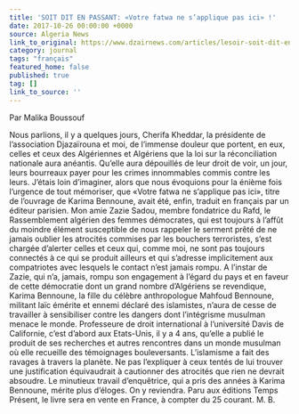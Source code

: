 ```yaml
---
title: 'SOIT DIT EN PASSANT: «Votre fatwa ne s’applique pas ici» !'
date: 2017-10-26 00:00:00 +0000
source: Algeria News
link_to_original: https://www.dzairnews.com/articles/lesoir-soit-dit-en-passant-votre-fatwa-ne-s-applique-pas-ici
category: journal
tags: "français"
featured_home: false
published: true
tag: []
link_to_source: ''
---
```

Par Malika Boussouf


Nous parlions, il y a quelques jours, Cherifa Kheddar, la présidente de
l’association Djazaïrouna et moi, de l’immense douleur que portent, en
eux, celles et ceux des Algériennes et Algériens que la loi sur la
réconciliation nationale aura anéantis. Qu’elle aura dépouillés de leur
droit de voir, un jour, leurs bourreaux payer pour les crimes
innommables commis contre les leurs. J’étais loin d’imaginer, alors que
nous évoquions pour la énième fois l’urgence de tout mémoriser, que
«Votre fatwa ne s’applique pas ici», titre de l’ouvrage de Karima
Bennoune, avait été, enfin, traduit en français par un éditeur parisien.
Mon amie Zazie Sadou, membre fondatrice du Rafd, le Rassemblement
algérien des femmes démocrates, qui est toujours à l’affût du moindre
élément susceptible de nous rappeler le serment prêté de ne jamais
oublier les atrocités commises par les bouchers terroristes, s’est
chargée d’alerter celles et ceux qui, comme moi, ne sont pas toujours
connectés à ce qui se produit ailleurs et qui s’adresse implicitement
aux compatriotes avec lesquels le contact n’est jamais rompu.
A l’instar de Zazie, qui n’a, jamais, rompu son engagement à l’égard du
pays et en faveur de cette démocratie dont un grand nombre d’Algériens
se revendique, Karima Bennoune, la fille du célèbre anthropologue
Mahfoud Bennoune, militant laïc émérite et ennemi déclaré des
islamistes, n’aura de cesse de travailler à sensibiliser contre les
dangers dont l’intégrisme musulman menace le monde. Professeure de droit
international à l’université Davis de Californie, c’est d’abord aux
Etats-Unis, il y a 4 ans, qu’elle a publié le produit de ses recherches
et autres rencontres dans un monde musulman où elle recueille des
témoignages bouleversants. L’islamisme a fait des ravages à travers la
planète. Ne pas l’expliquer à ceux tentés de lui trouver une
justification équivaudrait à cautionner des atrocités que rien ne
devrait absoudre. Le minutieux travail d’enquêtrice, qui a pris des
années à Karima Bennoune, mérite plus d’éloges. On y reviendra. Paru aux
éditions Temps Présent, le livre sera en vente en France, à compter du
25 courant.
M. B.

